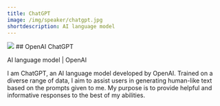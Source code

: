 ```yaml
---
title: ChatGPT
image: /img/speaker/chatgpt.jpg
shortdescription: AI language model
---
```

<img src="/img/speaker/chatgpt.jpg">
## OpenAI ChatGPT

AI language model | OpenAI

I am ChatGPT, an AI language model developed by OpenAI. Trained on a diverse range of data, I aim to assist users in generating human-like text based on the prompts given to me. My purpose is to provide helpful and informative responses to the best of my abilities.